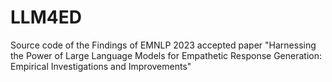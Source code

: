 # LLM4ED
Source code of the Findings of EMNLP 2023 accepted paper "Harnessing the Power of Large Language Models for Empathetic Response Generation: Empirical Investigations and Improvements"
